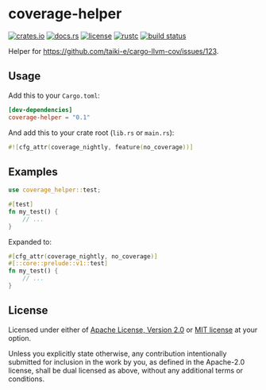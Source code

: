 # coverage-helper

[![crates.io](https://img.shields.io/crates/v/coverage-helper?style=flat-square&logo=rust)](https://crates.io/crates/coverage-helper)
[![docs.rs](https://img.shields.io/badge/docs.rs-coverage--helper-blue?style=flat-square&logo=docs.rs)](https://docs.rs/coverage-helper)
[![license](https://img.shields.io/badge/license-Apache--2.0_OR_MIT-blue?style=flat-square)](#license)
[![rustc](https://img.shields.io/badge/rustc-1.38+-blue?style=flat-square&logo=rust)](https://www.rust-lang.org)
[![build status](https://img.shields.io/github/actions/workflow/status/taiki-e/coverage-helper/ci.yml?branch=main&style=flat-square&logo=github)](https://github.com/taiki-e/coverage-helper/actions)

<!-- tidy:crate-doc:start -->
Helper for <https://github.com/taiki-e/cargo-llvm-cov/issues/123>.

## Usage

Add this to your `Cargo.toml`:

```toml
[dev-dependencies]
coverage-helper = "0.1"
```

And add this to your crate root (`lib.rs` or `main.rs`):

```rust
#![cfg_attr(coverage_nightly, feature(no_coverage))]
```

## Examples

```rust
use coverage_helper::test;

#[test]
fn my_test() {
    // ...
}
```

Expanded to:

```rust
#[cfg_attr(coverage_nightly, no_coverage)]
#[::core::prelude::v1::test]
fn my_test() {
    // ...
}
```

<!-- tidy:crate-doc:end -->

## License

Licensed under either of [Apache License, Version 2.0](LICENSE-APACHE) or
[MIT license](LICENSE-MIT) at your option.

Unless you explicitly state otherwise, any contribution intentionally submitted
for inclusion in the work by you, as defined in the Apache-2.0 license, shall
be dual licensed as above, without any additional terms or conditions.
